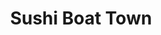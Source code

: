 ---
layout: place
title: "Sushi Boat Town"
permalink: /california/san-jose/sushi-boat-town.html
stateAbbr: CA
stateName: California
cityName: San Jose
seo:
  name: "Sushi Boat Town"
  type: Restaurant
  links: https://sushiboattown.menu11.com/
description: "Looking for sushi in San Jose, California? Check out Sushi Boat Town for a delightful Japanese dining experience. Enjoy a variety of sushi and other dishes i..."
place_id: ChIJ5UYp6KQvjoAR8rH1Xa5Vn4s
photos:
  - name: >-
      places/ChIJ5UYp6KQvjoAR8rH1Xa5Vn4s/photos/AeeoHcKCLo8LyGRhzt3UIK5lzYxBdnH0m18fIwYBRcKf2Cw3ZAJXarkqyFVBgsKmmcP8Xx1lLcBHJjtuQjGOHLexuqaf2NhruVWZ23Dv1LfRFYQ1NT97WTH9dBIE_pkBEoGUuBpj2g8Ukxl_RN_JjMf06OQ59FVblUU6WN-nTKvuApK78uq9NZYRyvX8RjW43QzKaPIDeWqfmxJyyXSgC7RapbIOdh6YQ6ov9eElgdUuExFHwvbsMyGFRGuYNjxxNuygURXFEq_MgIl9PL18lad7epr-0_oruT_owski4yKaEEPqSW1f6uTiKZ4kr5koMJ5zR_jt_NIwkvJpQCRF29jzqsQ7pYxc-cI6lxYh-EOMi_Nxa65A_T1ci_MdWu8BatG3_diqakQ6hfY2HmB_Xh-7ygG_pZW-06xWibFjr9QyvOs
    widthPx: 4624
    heightPx: 3468
    authorAttributions:
      - displayName: jiggbury
        uri: https://maps.google.com/maps/contrib/107357743934382702889
        photoUri: >-
          https://lh3.googleusercontent.com/a-/ALV-UjULB6NKo99RerabNwXqPKNq5tvL0u2L7eeEVKIDXrhZEWLt6fA=s100-p-k-no-mo
    flagContentUri: >-
      https://www.google.com/local/imagery/report/?cb_client=maps_api_places.places_api&image_key=!1e10!2sCIHM0ogKEICAgICZoJzVfQ&hl=en-US
    googleMapsUri: >-
      https://www.google.com/maps/place//data=!3m4!1e2!3m2!1sCIHM0ogKEICAgICZoJzVfQ!2e10!4m2!3m1!1s0x808e2fa4e82946e5:0x8b9f55ae5df5b1f2
  - name: >-
      places/ChIJ5UYp6KQvjoAR8rH1Xa5Vn4s/photos/AeeoHcI5qJUHRkjCZGJnFnk27klvImGckbbhtMwCBvguC68J8XRgPCGYSygs8qn12Jn2H0wFjSVM4lEycR8lOucQBZvXbB6-XfELDAvGQ_cz89g_Jx5AG1v_1Q9I3ci4MXTkE7tmoLhCgs85n6uQqp0sK5VYtIeHVKL8P6l2hY5XWLsmSeZoWldgYOgz-oOYd5v5Ll9vrTZ_ID0xrFR0VATzYkUj71z6ARSh0QrCfc1TyY3nrWsDXVndNN0_23vUGMw57VxUI-8LFZWLBJxLdp2BKpeSgk3mDBXHHSydxb4Ci9sS54X8lRMpi4hY_X3_e-NfZdLEYZI03bk-PpPrT09zb0LMC3Mv1gP09C7OdjTPEyFkB4s6jfVLeITG9x5nsSKHr-MQZxpxzNoCi4JnzAM_NA9waOP2dN7BUww3xLc9r0Huiw
    widthPx: 4160
    heightPx: 2080
    authorAttributions:
      - displayName: Michal Kohoutek
        uri: https://maps.google.com/maps/contrib/117447612648558052025
        photoUri: >-
          https://lh3.googleusercontent.com/a-/ALV-UjVykSs3N9JFBa-2blrVVURe9f8SAS1-HKezpCewm_Gp6oKIoIw=s100-p-k-no-mo
    flagContentUri: >-
      https://www.google.com/local/imagery/report/?cb_client=maps_api_places.places_api&image_key=!1e10!2sCIHM0ogKEICAgIDEu-fqfw&hl=en-US
    googleMapsUri: >-
      https://www.google.com/maps/place//data=!3m4!1e2!3m2!1sCIHM0ogKEICAgIDEu-fqfw!2e10!4m2!3m1!1s0x808e2fa4e82946e5:0x8b9f55ae5df5b1f2
  - name: >-
      places/ChIJ5UYp6KQvjoAR8rH1Xa5Vn4s/photos/AeeoHcJrqkhoYXo-9vXGtAU0_DdYoIwq4HlY6RgEYfj9fPTaYhDVL9vYas_iHb36KPa3Toin3ill_3BYYJxF447qc1OrTHksR2m2TixPIyMxlKW0PegYNWtmMQTgUwtpojPh751_jltU1CsLf7YQzodX6PKXxVSNQCH-eUq9N3z3yAKsZCBv4WVkCL0gag_7NUJ5Ko-kNzKpslQxjZARnTW0No0E_vQn7ZpjhO981LR-N2bEaaPFcuo4JPXslqWPoLtD78K9g9K9n1TLIaOMaGV-GU6AjHEhWt8beWpwnSugjdUii--FuVhTRfr-MHe4ffFwMQ2FV_aUsYQV0G1zyjqQWOABtrmWqJohm8YwlHueh6m4mF2gr8J46c1rKqekDCo7DEACrkANzmEs56WkjmuNcwMj-Zfreysd1oNklWVBuGB1ng
    widthPx: 3000
    heightPx: 4000
    authorAttributions:
      - displayName: Cassie Long
        uri: https://maps.google.com/maps/contrib/106884032944474059039
        photoUri: >-
          https://lh3.googleusercontent.com/a-/ALV-UjVLg5ut1Qa7DImxLkTpz2sSu_aFCuQmdXT70dXYf4btMFvyMl0=s100-p-k-no-mo
    flagContentUri: >-
      https://www.google.com/local/imagery/report/?cb_client=maps_api_places.places_api&image_key=!1e10!2sCIHM0ogKEICAgICz8vLVMQ&hl=en-US
    googleMapsUri: >-
      https://www.google.com/maps/place//data=!3m4!1e2!3m2!1sCIHM0ogKEICAgICz8vLVMQ!2e10!4m2!3m1!1s0x808e2fa4e82946e5:0x8b9f55ae5df5b1f2
  - name: >-
      places/ChIJ5UYp6KQvjoAR8rH1Xa5Vn4s/photos/AeeoHcJQf1hcB8azzUHbjjCsCsmTft0gFhpqAgk2i0Yd4HiKyhqsEW0mfOqW2DVvWz4lU4ud88W2izTNPsBjto4Boh2tXnb7Z660MKooKo6BF8R9u_-VG_zE_igJvP2fwjZ6cEVHCYT0wAuSZsDkDtrTC_TjiHyAT4MGi83ilWCI1tKC5T-mhoLIvgAVEXvr3oU8wJ5CfzgrcwTLajeQ41gzCAUHayFkZtod-0899YVMxhoeIX265OEfpduZaYSQDKNWqqbNOKWVOC0lLg_cOP71u1RKt-hlIuyNE_CnRr29ieJR2-uzYgJmAzCTZ-84np2JNF-ydLStK1wglJxnMGx_W6sq1tr2RQ3yghPwVv5tdGIOlPZd9P-5VbkUAt4g2oA3RwcmZO9h5l5ZupZkh6rtd2uUyoomQJkt-mETvKnYKwc
    widthPx: 3468
    heightPx: 4624
    authorAttributions:
      - displayName: jiggbury
        uri: https://maps.google.com/maps/contrib/107357743934382702889
        photoUri: >-
          https://lh3.googleusercontent.com/a-/ALV-UjULB6NKo99RerabNwXqPKNq5tvL0u2L7eeEVKIDXrhZEWLt6fA=s100-p-k-no-mo
    flagContentUri: >-
      https://www.google.com/local/imagery/report/?cb_client=maps_api_places.places_api&image_key=!1e10!2sCIHM0ogKEICAgICZoJztag&hl=en-US
    googleMapsUri: >-
      https://www.google.com/maps/place//data=!3m4!1e2!3m2!1sCIHM0ogKEICAgICZoJztag!2e10!4m2!3m1!1s0x808e2fa4e82946e5:0x8b9f55ae5df5b1f2
  - name: >-
      places/ChIJ5UYp6KQvjoAR8rH1Xa5Vn4s/photos/AeeoHcKXNPdsggc5JJu-9ljBuU4P1zdklS6MQhSsNjqLM3e0hQUhMdMwaDBfMr-_uEAPh3xxVQrd9cAzbXFUx6jVN3023HFZibi6refDBQfncPgI-EPRG29CzsVe3HKy5ikWg64eYJdJnrnXWi9EyMeiGkiQxPyyZGF0oTty42h715YFaPLJIwpHO1D17RxqkhDpq59UgDwgFp2rV8C-IMiZ4D2USBgCa9nsiu-z3JAj1rnckCuxCgGHfWhB0y2ulIyN4eDLycNiJrizsLxs1PnfM3Ng6N3xe0sMQUvE6cctcOPjYKlYt4pSphjdlPptTU581-LM4hFgRZ8WT8hb1pwmqajicbzhIT6dMHlnX3y4jDH5aNFWf7GLtqS0YVfI8TJc_iErqGvOytLx-SXMP74CD_0C_ME_3CZFPzxDgXUbyRuTuA
    widthPx: 3202
    heightPx: 1816
    authorAttributions:
      - displayName: Alexander Moreno
        uri: https://maps.google.com/maps/contrib/102685080062333628243
        photoUri: >-
          https://lh3.googleusercontent.com/a/ACg8ocLZ-P19bS41EPYAMSp7MC_RblXIAdglMlGa_4rWmAtwL8IRLw=s100-p-k-no-mo
    flagContentUri: >-
      https://www.google.com/local/imagery/report/?cb_client=maps_api_places.places_api&image_key=!1e10!2sCIHM0ogKEICAgIDh2dukHw&hl=en-US
    googleMapsUri: >-
      https://www.google.com/maps/place//data=!3m4!1e2!3m2!1sCIHM0ogKEICAgIDh2dukHw!2e10!4m2!3m1!1s0x808e2fa4e82946e5:0x8b9f55ae5df5b1f2
  - name: >-
      places/ChIJ5UYp6KQvjoAR8rH1Xa5Vn4s/photos/AeeoHcLazyGmDnyS_8_vU8CSTDSTA63VrpT6Rr5bGg_nQSnKtL0OElOqlp90j_Foq_hiz6bQHog4nJeOuAPz0dAiiFHCoND_2ittpaQKNjeO4s5Z6_o62BmRLgPUzeFbmk4yK9VVawgj8uz06ZSFRcyT1-esqauOjm2MS98i9u8rAlbYDH2XOwOyfNwJi3yBDWwTjflukn3ezNRCqJ6AO_zVZ4xv5tsnchkRWuIdg48cubiq-hqU6OvNAcRmzOe2odJDaauHQyTSaNg7C0IJZ8lYhB0pkhISVfr7OwZv3hHn1UWkdKinQhWc-Z6vz8PxJQLyiqZGUBqwvJf9XslvmQr4fwNt3xIO35IOD8JjE3JZrn1lYqkij5QjIwJzSHTiKa9t8wXvnK8D_ERooZ9oetcB33Pm7tH7daLtlw17eeUCCtOfTw
    widthPx: 4160
    heightPx: 3120
    authorAttributions:
      - displayName: Anita Diaz
        uri: https://maps.google.com/maps/contrib/105834025805124590543
        photoUri: >-
          https://lh3.googleusercontent.com/a/ACg8ocIbg-ORam_XtDjuLE7owPYM1QxaRrM4Kk-_pgzEppXjCHNjH24k=s100-p-k-no-mo
    flagContentUri: >-
      https://www.google.com/local/imagery/report/?cb_client=maps_api_places.places_api&image_key=!1e10!2sCIHM0ogKEICAgICau4-0BA&hl=en-US
    googleMapsUri: >-
      https://www.google.com/maps/place//data=!3m4!1e2!3m2!1sCIHM0ogKEICAgICau4-0BA!2e10!4m2!3m1!1s0x808e2fa4e82946e5:0x8b9f55ae5df5b1f2
  - name: >-
      places/ChIJ5UYp6KQvjoAR8rH1Xa5Vn4s/photos/AeeoHcJrHuJywD8rGixw4ulteoeagFHmegK7ENREnhqT4ACw1Uo4kGy5cU3h_qLgigwZc3Cy7yYhcbYwb43img7oLPZW_uXxcco2EKfsea5YBTwDBjft5e8IgMf0ixdKKcJlDKaf9NkvoUJHGIM8C9EnZwSft9DbCU_y5YORhJcpNOgBAgak9Q1r95yc2E4YpL4qkl0rWKUhDX1P4AKMWJiZ5nHce04CELy-xI24COk4loaNewMQjXWItPOcCwZbjrWQDACpKh6kr2VYD5paij0oEbUpj8RyoM30GwG6VyFZlva8Lf5-WtWqtAyHiC1bdik-_RHvyGbPMdSHsKv4cIu-NFsefiWG_FbPJPdAQ5CjO1Rxgq4tzeCtMs3vjPdIxjEm1rj9b8BrmGOE_VwfuUeJCFbNlVduok9gcqwT8Wy-GMWRgc9f
    widthPx: 4624
    heightPx: 2600
    authorAttributions:
      - displayName: jiggbury
        uri: https://maps.google.com/maps/contrib/107357743934382702889
        photoUri: >-
          https://lh3.googleusercontent.com/a-/ALV-UjULB6NKo99RerabNwXqPKNq5tvL0u2L7eeEVKIDXrhZEWLt6fA=s100-p-k-no-mo
    flagContentUri: >-
      https://www.google.com/local/imagery/report/?cb_client=maps_api_places.places_api&image_key=!1e10!2sCIHM0ogKEICAgICZoJzVywE&hl=en-US
    googleMapsUri: >-
      https://www.google.com/maps/place//data=!3m4!1e2!3m2!1sCIHM0ogKEICAgICZoJzVywE!2e10!4m2!3m1!1s0x808e2fa4e82946e5:0x8b9f55ae5df5b1f2
  - name: >-
      places/ChIJ5UYp6KQvjoAR8rH1Xa5Vn4s/photos/AeeoHcJiXtgR3fDUId0aE0YT3skk3SmBkeThAkrDZQlLw2wGq8i8sP0yCJzhlDW_6jRVvw282c05jXBkHkcqjIt_CkUoE-vrcdXfRQgCvQnCfwCtaFGeSmBui-hNzeUdTtW3S6sHio8ec55Xi37By1YseSxwK7kMvnyAj8a2Q0opvy45lurB3bdzHA9o2G5J6ywKz44NRqSPdW4fNv3JePPFeQmRhI_Q-t0J-s0Z411aTsaxJmntj0C829DLWERO_wru9nJU5FBf2lVkg55KK8Ax0BQZ7AxH13W-I-KKwwttb7OYYK-D3q_aG8YJSvp2LcA5WasArIWW4V0rc0bkN72mgY9ULYK0WC0J22QTMJpDisbdyO7D1i1hlrlM2VcPhaD394wST8yDy1N3Dfjms3avXd00hSeittHwZY5VXn_MbCBK7dIJ
    widthPx: 3024
    heightPx: 4032
    authorAttributions:
      - displayName: Valentín García
        uri: https://maps.google.com/maps/contrib/112991733318379207214
        photoUri: >-
          https://lh3.googleusercontent.com/a-/ALV-UjU5WJEkBzz2wliO6yGyJSMkRaK_przwh5kn_t046kYCqmPYLI7FPg=s100-p-k-no-mo
    flagContentUri: >-
      https://www.google.com/local/imagery/report/?cb_client=maps_api_places.places_api&image_key=!1e10!2sCIHM0ogKEICAgICRx-7P3gE&hl=en-US
    googleMapsUri: >-
      https://www.google.com/maps/place//data=!3m4!1e2!3m2!1sCIHM0ogKEICAgICRx-7P3gE!2e10!4m2!3m1!1s0x808e2fa4e82946e5:0x8b9f55ae5df5b1f2
  - name: >-
      places/ChIJ5UYp6KQvjoAR8rH1Xa5Vn4s/photos/AeeoHcIKWK2gGt12WV1lbNWeEXOQBNPfgiiy2dyfiynhAMUisDmqVY8bZx5cpWCInSi7Z1Rw-v4l4bq3vKk0g0Qx_AZiBsTf0AoNX3scp-jTlFMP0XolL3rjtirVaeD_bxM7WcEQZ9MGAZ6Ydt_oKVe0KXuez4ZxqhmRPgzdS6OHSJPkrKnh6t167kFBl9G0KFXTZhzCHh8Aqwci50AnBXETgqsAQmJbmu99Azj8hwhhLatD-W-L-KNrMxkRuNugqoyYlVT6HbtcsJwllLahNq19P4qpnWze4wRSwK7u5NbKqvhqxmc5CS7wECDRjasEy_T8Gln1rFtgEx6qNvZi3-16g8HaxZtRk5O4OUF_wVzrgz822_Yn01LC3uS_XT9_Bo3PQ70il8zDzOJUs5ikB8cn38RfunT3rFXSq7oA9wyE7yXcnw
    widthPx: 3024
    heightPx: 4032
    authorAttributions:
      - displayName: Al Bee
        uri: https://maps.google.com/maps/contrib/114711616987376280018
        photoUri: >-
          https://lh3.googleusercontent.com/a-/ALV-UjVjLcukj1Uzo5D-uprt2DsWPK0_jysNL0JdWRSSGHZoAcyUDQDpGQ=s100-p-k-no-mo
    flagContentUri: >-
      https://www.google.com/local/imagery/report/?cb_client=maps_api_places.places_api&image_key=!1e10!2sCIHM0ogKEICAgICcjvOmbQ&hl=en-US
    googleMapsUri: >-
      https://www.google.com/maps/place//data=!3m4!1e2!3m2!1sCIHM0ogKEICAgICcjvOmbQ!2e10!4m2!3m1!1s0x808e2fa4e82946e5:0x8b9f55ae5df5b1f2
  - name: >-
      places/ChIJ5UYp6KQvjoAR8rH1Xa5Vn4s/photos/AeeoHcIBngNvdHP6EhWHw1u0D613G54xzN3W79yOlTCWu-1MO8nSe-h7StojkhdyH6CKR0l6VfbBnj-3oX96ZBxMC89lrI7tGb2z0zTKFQkxHLgNLUlVXUMWX1DTw-_qK9Eqz84dO3N8kvr9bdlj_6iUDJZDO8Xy-m2VS3bZjrgziWuXw7Et5-04TiLnA984hhgc40jCahO_l9JmHz5K-ETifyLofEDdh6dCCzV5C9LWoZn9ZeJ8POjcH2YMMGvbN0MMKd6thEaLucwrsnZl3ECgBjor0gakXSXl68Urpq485Rj8FYqSUK6GAL-1hUjGOul_oww1GA4S2bhqDB3xBqB2QkKPbgzeHKG84dnqpf984xP3E8jXnY4sXbToSB-6pYbI7RZRtsHkZQ0dJXeAz8OxzNmxwrGSR7hmXYeD96KIw-kcIIVR
    widthPx: 4000
    heightPx: 1800
    authorAttributions:
      - displayName: Sylvia Garcia
        uri: https://maps.google.com/maps/contrib/115879358414173972927
        photoUri: >-
          https://lh3.googleusercontent.com/a/ACg8ocIdTvBzQAMM4fMGi6YgPwqVIjKXXdzr0cgVAhdOX5S3nYqYhw=s100-p-k-no-mo
    flagContentUri: >-
      https://www.google.com/local/imagery/report/?cb_client=maps_api_places.places_api&image_key=!1e10!2sCIHM0ogKEICAgIDrodnuowE&hl=en-US
    googleMapsUri: >-
      https://www.google.com/maps/place//data=!3m4!1e2!3m2!1sCIHM0ogKEICAgIDrodnuowE!2e10!4m2!3m1!1s0x808e2fa4e82946e5:0x8b9f55ae5df5b1f2
address: 7130 Santa Teresa Blvd, San Jose, CA 95139, USA
street: 7130 Santa Teresa Blvd
city: San Jose
state: CA
zip: '95139'
country: USA
neighborhood: Los Paseos
latitude: '37.226258'
longitude: '-121.772872'
accessibility_options:
  wheelchairAccessibleParking: true
  wheelchairAccessibleEntrance: true
  wheelchairAccessibleRestroom: true
  wheelchairAccessibleSeating: true
business_status: OPERATIONAL
name: Sushi Boat Town
google_maps_links:
  directionsUri: >-
    https://www.google.com/maps/dir//''/data=!4m7!4m6!1m1!4e2!1m2!1m1!1s0x808e2fa4e82946e5:0x8b9f55ae5df5b1f2!3e0
  placeUri: https://maps.google.com/?cid=10060854299958030834
  writeAReviewUri: >-
    https://www.google.com/maps/place//data=!4m3!3m2!1s0x808e2fa4e82946e5:0x8b9f55ae5df5b1f2!12e1
  reviewsUri: >-
    https://www.google.com/maps/place//data=!4m4!3m3!1s0x808e2fa4e82946e5:0x8b9f55ae5df5b1f2!9m1!1b1
  photosUri: >-
    https://www.google.com/maps/place//data=!4m3!3m2!1s0x808e2fa4e82946e5:0x8b9f55ae5df5b1f2!10e5
primary_type: Sushi Restaurant
opening_hours:
  regular: null
  current: null
secondary_opening_hours:
  regular:
    weekdayDescriptions: null
    type: null
  current:
    weekdayDescriptions: null
    type: null
phone: (408) 972-0379
price_level: PRICE_LEVEL_MODERATE
price_range: $20 &ndash; $30
rating: '4.2'
rating_count: 414
website: https://sushiboattown.menu11.com/
reviews: null
parking_options: null
payment_options: null
allow_dogs: null
curbside_pickup: null
delivery: null
dine_in: null
good_for_children: null
good_for_groups: null
good_for_sports: null
live_music: null
menu_for_children: null
outdoor_seating: null
reservable: null
restroom: null
serves_beer: null
serves_breakfast: null
serves_brunch: null
serves_cocktails: null
serves_coffee: null
serves_dinner: null
serves_dessert: null
serves_lunch: null
serves_vegetarian_food: null
serves_wine: null
takeout: null
summary: null

---